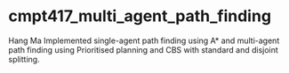 # cmpt417_multi_agent_path_finding
Hang Ma
Implemented single-agent path finding using A* and multi-agent path finding using Prioritised planning and CBS with standard and disjoint splitting.
